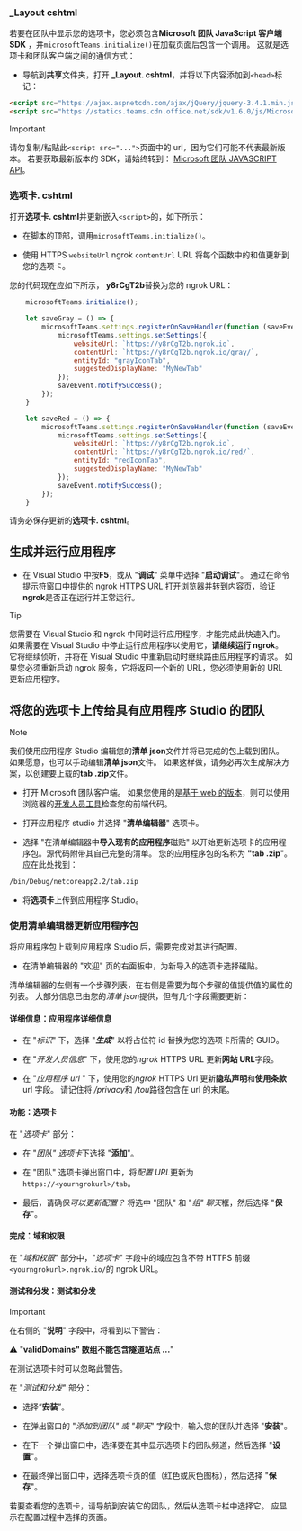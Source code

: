 ### <a name="_layoutcshtml"></a>_Layout cshtml

若要在团队中显示您的选项卡，您必须包含**Microsoft 团队 JavaScript 客户端 SDK** ，并`microsoftTeams.initialize()`在加载页面后包含一个调用。 这就是选项卡和团队客户端之间的通信方式：

- 导航到**共享**文件夹，打开 **_Layout. cshtml**，并将以下内容添加到`<head>`标记：

```html
<script src="https://ajax.aspnetcdn.com/ajax/jQuery/jquery-3.4.1.min.js"></script>
<script src="https://statics.teams.cdn.office.net/sdk/v1.6.0/js/MicrosoftTeams.min.js"></script>
```

>[!IMPORTANT]
>请勿复制/粘贴此`<script src="...">`页面中的 url，因为它们可能不代表最新版本。 若要获取最新版本的 SDK，请始终转到： [Microsoft 团队 JAVASCRIPT API](https://www.npmjs.com/package/@microsoft/teams-js.com)。

### <a name="tabcshtml"></a>选项卡. cshtml

打开**选项卡. cshtml**并更新嵌入`<script>`的，如下所示：

- 在脚本的顶部，调用`microsoftTeams.initialize()`。

- 使用 HTTPS `websiteUrl` ngrok `contentUrl` URL 将每个函数中的和值更新到您的选项卡。

您的代码现在应如下所示， **y8rCgT2b**替换为您的 ngrok URL：

```javascript
    microsoftTeams.initialize();

    let saveGray = () => {
        microsoftTeams.settings.registerOnSaveHandler(function (saveEvent) {
            microsoftTeams.settings.setSettings({
                websiteUrl: `https://y8rCgT2b.ngrok.io`,
                contentUrl: `https://y8rCgT2b.ngrok.io/gray/`,
                entityId: "grayIconTab",
                suggestedDisplayName: "MyNewTab"
            });
            saveEvent.notifySuccess();
        });
    }

    let saveRed = () => {
        microsoftTeams.settings.registerOnSaveHandler(function (saveEvent) {
            microsoftTeams.settings.setSettings({
                websiteUrl: `https://y8rCgT2b.ngrok.io`,
                contentUrl: `https://y8rCgT2b.ngrok.io/red/`,
                entityId: "redIconTab",
                suggestedDisplayName: "MyNewTab"
            });
            saveEvent.notifySuccess();
        });
    }
```

请务必保存更新的**选项卡. cshtml**。

## <a name="build-and-run-your-application"></a>生成并运行应用程序

- 在 Visual Studio 中按**F5**，或从 "**调试**" 菜单中选择 "**启动调试**"。 通过在命令提示符窗口中提供的 ngrok HTTPS URL 打开浏览器并转到内容页，验证**ngrok**是否正在运行并正常运行。

>[!TIP]
>您需要在 Visual Studio 和 ngrok 中同时运行应用程序，才能完成此快速入门。 如果需要在 Visual Studio 中停止运行应用程序以使用它，**请继续运行 ngrok**。 它将继续侦听，并将在 Visual Studio 中重新启动时继续路由应用程序的请求。 如果您必须重新启动 ngrok 服务，它将返回一个新的 URL，您必须使用新的 URL 更新应用程序。

## <a name="upload-your-tab-to-teams-with-app-studio"></a>将您的选项卡上传给具有应用程序 Studio 的团队

>[!Note]
> 我们使用应用程序 Studio 编辑您的**清单 json**文件并将已完成的包上载到团队。 如果愿意，也可以手动编辑**清单 json**文件。 如果这样做，请务必再次生成解决方案，以创建要上载的**tab .zip**文件。

- 打开 Microsoft 团队客户端。 如果您使用的是[基于 web 的版本](https://teams.microsoft.com)，则可以使用浏览器的[开发人员工具](~/tabs/how-to/developer-tools.md)检查您的前端代码。

- 打开应用程序 studio 并选择 "**清单编辑器**" 选项卡。

- 选择 "在清单编辑器中**导入现有的应用程序**磁贴" 以开始更新选项卡的应用程序包。源代码附带其自己完整的清单。 您的应用程序包的名称为 **"tab .zip**"。 应在此处找到：

```bash
/bin/Debug/netcoreapp2.2/tab.zip
```

- 将**选项卡**上传到应用程序 Studio。

### <a name="update-your-app-package-with-manifest-editor"></a>使用清单编辑器更新应用程序包

将应用程序包上载到应用程序 Studio 后，需要完成对其进行配置。

- 在清单编辑器的 "欢迎" 页的右面板中，为新导入的选项卡选择磁贴。

清单编辑器的左侧有一个步骤列表，在右侧是需要为每个步骤的值提供值的属性的列表。 大部分信息已由您的*清单 json*提供，但有几个字段需要更新：

#### <a name="details-app-details"></a>详细信息：应用程序详细信息

- 在 "*标识*" 下，选择 "***生成***" 以将占位符 id 替换为您的选项卡所需的 GUID。

- 在 "*开发人员信息*" 下，使用您的*ngrok* HTTPS URL 更新**网站 URL**字段。

- 在 "*应用程序 url* " 下，使用您的*ngrok* HTTPS Url 更新**隐私声明**和**使用条款**url 字段。 请记住将 */privacy*和 */tou*路径包含在 url 的末尾。

#### <a name="capabilities-tabs"></a>功能：选项卡

在 "*选项卡*" 部分：

- 在 "*团队" 选项卡*下选择 "**添加**"。

- 在 "团队" 选项卡弹出窗口中，将*配置 URL*更新为`https://<yourngrokurl>/tab`。

- 最后，请确保*可以更新配置？* 将选中 "团队" 和 "*组" 聊天*框，然后选择 "**保存**"。

#### <a name="finish-domains-and-permissions"></a>完成：域和权限

在 "*域和权限*" 部分中，"*选项卡*" 字段中的域应包含不带 HTTPS 前缀`<yourngrokurl>.ngrok.io/`的 ngrok URL。

#### <a name="test-and-distribute-test-and-distribute"></a>测试和分发：测试和分发

>[!IMPORTANT]
>在右侧的 "**说明**" 字段中，将看到以下警告：
>
>&#9888; "**validDomains" 数组不能包含隧道站点 ...**"
>
>在测试选项卡时可以忽略此警告。

在 "*测试和分发*" 部分：

- 选择“**安装**”。

- 在弹出窗口的 "*添加到团队" 或 "聊天*" 字段中，输入您的团队并选择 "**安装**"。

- 在下一个弹出窗口中，选择要在其中显示选项卡的团队频道，然后选择 "**设置**"。

- 在最终弹出窗口中，选择选项卡页的值（红色或灰色图标），然后选择 "**保存**"。

若要查看您的选项卡，请导航到安装它的团队，然后从选项卡栏中选择它。 应显示在配置过程中选择的页面。
